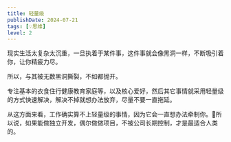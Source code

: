 ```yaml
---
title: 轻量级
publishDate: 2024-07-21
tags: [💡思维]
level: 2
---
```


现实生活太复杂太沉重，一旦执着于某件事，这件事就会像黑洞一样，不断吸引着你，让你精疲力尽。

所以，与其被无数黑洞撕裂，不如都抛开。

专注基本的衣食住行健康教育家庭等，以及核心爱好，然后其它事情就采用轻量级的方式快速解决，解决不掉就想办法放弃，尽量不要一直拖延。

从这方面来看，工作确实算不上轻量级的事情，因为它会一直想办法牵制你。🤔所以说，如果能做独立开发，偶尔做做项目，不被公司长期控制，才是最适合人类的。
